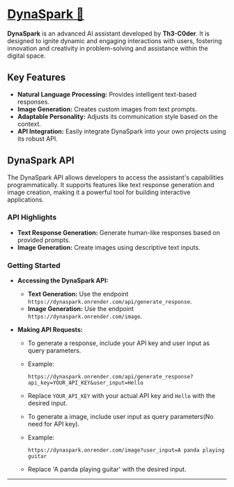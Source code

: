 # [DynaSpark 👾](https://dynaspark.onrender.com)

**DynaSpark** is an advanced AI assistant developed by **Th3-C0der**. It is designed to ignite dynamic and engaging interactions with users, fostering innovation and creativity in problem-solving and assistance within the digital space.

## Key Features

- **Natural Language Processing:** Provides intelligent text-based responses.
- **Image Generation:** Creates custom images from text prompts.
- **Adaptable Personality:** Adjusts its communication style based on the context.
- **API Integration:** Easily integrate DynaSpark into your own projects using its robust API.

## DynaSpark API

The DynaSpark API allows developers to access the assistant's capabilities programmatically. It supports features like text response generation and image creation, making it a powerful tool for building interactive applications.

### API Highlights

- **Text Response Generation:** Generate human-like responses based on provided prompts.
- **Image Generation:** Create images using descriptive text inputs.

### Getting Started

- **Accessing the DynaSpark API:**
  - **Text Generation:** Use the endpoint `https://dynaspark.onrender.com/api/generate_response`.
  - **Image Generation:** Use the endpoint `https://dynaspark.onrender.com/image`.

- **Making API Requests:**
  - To generate a response, include your API key and user input as query parameters.
  - Example:
    ```plaintext
    https://dynaspark.onrender.com/api/generate_response?api_key=YOUR_API_KEY&user_input=Hello
    ```
  - Replace `YOUR_API_KEY` with your actual API key and `Hello` with the desired input.
 
  - To generate a image, include user input as query parameters(No need for API key).
  - Example:
    ```plaintext
    https://dynaspark.onrender.com/image?user_input=A panda playing guitar
    ```
  - Replace 'A panda playing guitar' with the desired input.
---
